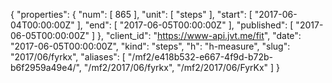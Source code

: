 {
  "properties": {
    "num": [
      865
    ],
    "unit": [
      "steps"
    ],
    "start": [
      "2017-06-04T00:00:00Z"
    ],
    "end": [
      "2017-06-05T00:00:00Z"
    ],
    "published": [
      "2017-06-05T00:00:00Z"
    ]
  },
  "client_id": "https://www-api.jvt.me/fit",
  "date": "2017-06-05T00:00:00Z",
  "kind": "steps",
  "h": "h-measure",
  "slug": "2017/06/fyrkx",
  "aliases": [
    "/mf2/e418b532-e667-4f9d-b72b-b6f2959a49e4/",
    "/mf2/2017/06/fyrkx",
    "/mf2/2017/06/FyrKx"
  ]
}
